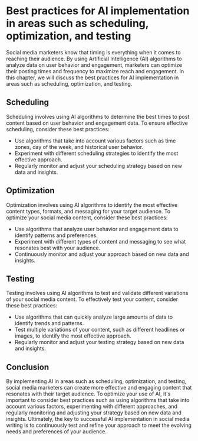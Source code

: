 Best practices for AI implementation in areas such as scheduling, optimization, and testing
==========================================================================================================================================================

Social media marketers know that timing is everything when it comes to reaching their audience. By using Artificial Intelligence (AI) algorithms to analyze data on user behavior and engagement, marketers can optimize their posting times and frequency to maximize reach and engagement. In this chapter, we will discuss the best practices for AI implementation in areas such as scheduling, optimization, and testing.

Scheduling
----------

Scheduling involves using AI algorithms to determine the best times to post content based on user behavior and engagement data. To ensure effective scheduling, consider these best practices:

* Use algorithms that take into account various factors such as time zones, day of the week, and historical user behavior.
* Experiment with different scheduling strategies to identify the most effective approach.
* Regularly monitor and adjust your scheduling strategy based on new data and insights.

Optimization
------------

Optimization involves using AI algorithms to identify the most effective content types, formats, and messaging for your target audience. To optimize your social media content, consider these best practices:

* Use algorithms that analyze user behavior and engagement data to identify patterns and preferences.
* Experiment with different types of content and messaging to see what resonates best with your audience.
* Continuously monitor and adjust your approach based on new data and insights.

Testing
-------

Testing involves using AI algorithms to test and validate different variations of your social media content. To effectively test your content, consider these best practices:

* Use algorithms that can quickly analyze large amounts of data to identify trends and patterns.
* Test multiple variations of your content, such as different headlines or images, to identify the most effective approach.
* Regularly monitor and adjust your testing strategy based on new data and insights.

Conclusion
----------

By implementing AI in areas such as scheduling, optimization, and testing, social media marketers can create more effective and engaging content that resonates with their target audience. To optimize your use of AI, it's important to consider best practices such as using algorithms that take into account various factors, experimenting with different approaches, and regularly monitoring and adjusting your strategy based on new data and insights. Ultimately, the key to successful AI implementation in social media writing is to continuously test and refine your approach to meet the evolving needs and preferences of your audience.
